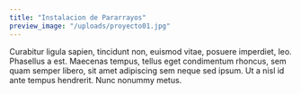 ```yaml
---
title: "Instalacion de Pararrayos"
preview_image: "/uploads/proyecto01.jpg"
---
```


Curabitur ligula sapien, tincidunt non, euismod vitae, posuere imperdiet, leo. Phasellus a est. Maecenas tempus, tellus eget condimentum rhoncus, sem quam semper libero, sit amet adipiscing sem neque sed ipsum. Ut a nisl id ante tempus hendrerit. Nunc nonummy metus.
